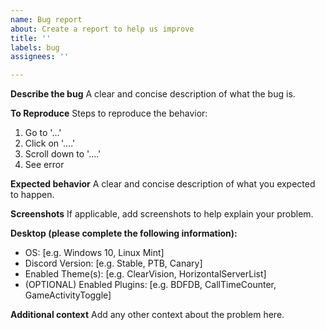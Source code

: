 ```yaml
---
name: Bug report
about: Create a report to help us improve
title: ''
labels: bug
assignees: ''

---
```


**Describe the bug**
A clear and concise description of what the bug is.

**To Reproduce**
Steps to reproduce the behavior:
1. Go to '...'
2. Click on '....'
3. Scroll down to '....'
4. See error

**Expected behavior**
A clear and concise description of what you expected to happen.

**Screenshots**
If applicable, add screenshots to help explain your problem.

**Desktop (please complete the following information):**
 - OS: [e.g. Windows 10, Linux Mint]
 - Discord Version: [e.g. Stable, PTB, Canary]
 - Enabled Theme(s): [e.g. ClearVision, HorizontalServerList]
 - (OPTIONAL) Enabled Plugins: [e.g. BDFDB, CallTimeCounter, GameActivityToggle]

**Additional context**
Add any other context about the problem here.
